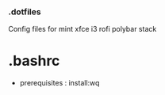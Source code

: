 ### .dotfiles
Config files for mint xfce i3 rofi polybar stack

# .bashrc
 - prerequisites : install:wq
 
